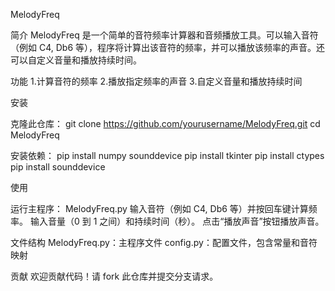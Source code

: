MelodyFreq



简介
MelodyFreq 是一个简单的音符频率计算器和音频播放工具。可以输入音符（例如 C4, Db6 等），程序将计算出该音符的频率，并可以播放该频率的声音。还可以自定义音量和播放持续时间。


功能
1.计算音符的频率
2.播放指定频率的声音
3.自定义音量和播放持续时间


安装

克隆此仓库：
git clone https://github.com/yourusername/MelodyFreq.git
cd MelodyFreq

安装依赖：
pip install numpy sounddevice
pip install tkinter
pip install ctypes
pip install sounddevice


使用

运行主程序：
MelodyFreq.py
输入音符（例如 C4, Db6 等）并按回车键计算频率。
输入音量（0 到 1 之间）和持续时间（秒）。
点击“播放声音”按钮播放声音。

文件结构
MelodyFreq.py：主程序文件
config.py：配置文件，包含常量和音符映射


贡献
欢迎贡献代码！请 fork 此仓库并提交分支请求。